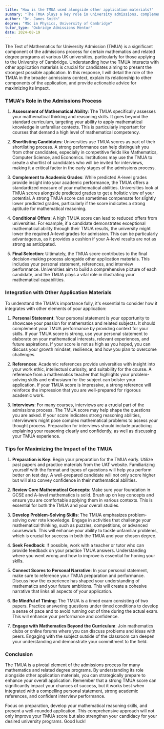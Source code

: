 ```yaml
---
title: "How is the TMUA used alongside other application materials?"
summary: "The TMUA plays a key role in university admissions, complementing other materials for math-related programs, especially at Cambridge."
author: "Dr. James Smith"
degree: "MSc in Physics, University of Cambridge"
tutor_type: "Oxbridge Admissions Mentor"
date: 2024-08-19
---
```


The Test of Mathematics for University Admission (TMUA) is a significant component of the admissions process for certain mathematics and related degree programs at various UK universities, particularly for those applying to the University of Cambridge. Understanding how the TMUA interacts with other application materials is crucial for candidates aiming to present the strongest possible application. In this response, I will detail the role of the TMUA in the broader admissions context, explain its relationship to other components of the application, and provide actionable advice for maximizing its impact.

### TMUA's Role in the Admissions Process

1. **Assessment of Mathematical Ability**:
   The TMUA specifically assesses your mathematical thinking and reasoning skills. It goes beyond the standard curriculum, targeting your ability to apply mathematical knowledge in unfamiliar contexts. This is particularly important for courses that demand a high level of mathematical competency.

2. **Shortlisting Candidates**:
   Universities use TMUA scores as part of their shortlisting process. A strong performance can help distinguish you from other candidates, especially in competitive fields like Mathematics, Computer Science, and Economics. Institutions may use the TMUA to create a shortlist of candidates who will be invited for interviews, making it a critical factor in the early stages of the admissions process.

3. **Complement to Academic Grades**:
   While predicted A-level grades provide insight into your academic performance, the TMUA offers a standardized measure of your mathematical abilities. Universities look at TMUA scores alongside predicted grades to get a holistic view of your potential. A strong TMUA score can sometimes compensate for slightly lower predicted grades, particularly if the score indicates a strong aptitude for mathematical reasoning.

4. **Conditional Offers**:
   A high TMUA score can lead to reduced offers from universities. For example, if a candidate demonstrates exceptional mathematical ability through their TMUA results, the university might lower the required A-level grades for admission. This can be particularly advantageous, as it provides a cushion if your A-level results are not as strong as anticipated.

5. **Final Selection**:
   Ultimately, the TMUA score contributes to the final decision-making process alongside other application materials. This includes your personal statement, references, and interview performance. Universities aim to build a comprehensive picture of each candidate, and the TMUA plays a vital role in illustrating your mathematical capabilities.

### Integration with Other Application Materials

To understand the TMUA's importance fully, it's essential to consider how it integrates with other elements of your application:

1. **Personal Statement**:
   Your personal statement is your opportunity to showcase your passion for mathematics and related subjects. It should complement your TMUA performance by providing context for your skills. If your TMUA score is strong, use your personal statement to elaborate on your mathematical interests, relevant experiences, and future aspirations. If your score is not as high as you hoped, you can discuss your growth mindset, resilience, and how you plan to overcome challenges.

2. **References**:
   Academic references provide universities with insight into your work ethic, intellectual curiosity, and suitability for the course. A reference from a mathematics teacher that highlights your problem-solving skills and enthusiasm for the subject can bolster your application. If your TMUA score is impressive, a strong reference will reinforce the impression that you are well-prepared for rigorous academic work.

3. **Interviews**:
   For many courses, interviews are a crucial part of the admissions process. The TMUA score may help shape the questions you are asked. If your score indicates strong reasoning abilities, interviewers might pose complex mathematical problems to assess your thought process. Preparation for interviews should include practicing explaining your reasoning clearly and confidently, as well as discussing your TMUA experience.

### Tips for Maximizing the Impact of the TMUA

1. **Preparation is Key**:
   Begin your preparation for the TMUA early. Utilize past papers and practice materials from the UAT website. Familiarizing yourself with the format and types of questions will help you perform better on test day. A well-prepared candidate will not only score higher but will also convey confidence in their mathematical abilities.

2. **Review Core Mathematical Concepts**:
   Make sure your foundation in GCSE and A-level mathematics is solid. Brush up on key concepts and ensure you are comfortable applying them in various contexts. This is essential for both the TMUA and your overall studies.

3. **Develop Problem-Solving Skills**:
   The TMUA emphasizes problem-solving over rote knowledge. Engage in activities that challenge your mathematical thinking, such as puzzles, competitions, or advanced coursework. This will enhance your ability to tackle unfamiliar problems, which is crucial for success in both the TMUA and your chosen degree.

4. **Seek Feedback**:
   If possible, work with a teacher or tutor who can provide feedback on your practice TMUA answers. Understanding where you went wrong and how to improve is essential for honing your skills.

5. **Connect Scores to Personal Narrative**:
   In your personal statement, make sure to reference your TMUA preparation and performance. Discuss how the experience has shaped your understanding of mathematics and your future ambitions. This will create a cohesive narrative that links all aspects of your application.

6. **Be Mindful of Timing**:
   The TMUA is a timed exam consisting of two papers. Practice answering questions under timed conditions to develop a sense of pace and to avoid running out of time during the actual exam. This will enhance your performance and confidence.

7. **Engage with Mathematics Beyond the Curriculum**:
   Join mathematics clubs or online forums where you can discuss problems and ideas with peers. Engaging with the subject outside of the classroom can deepen your understanding and demonstrate your commitment to the field.

### Conclusion

The TMUA is a pivotal element of the admissions process for many mathematics and related degree programs. By understanding its role alongside other application materials, you can strategically prepare to enhance your overall application. Remember that a strong TMUA score can significantly impact your chances of success, but it works best when integrated with a compelling personal statement, strong academic references, and confident interview performance.

Focus on preparation, develop your mathematical reasoning skills, and present a well-rounded application. This comprehensive approach will not only improve your TMUA score but also strengthen your candidacy for your desired university programs. Good luck!
    